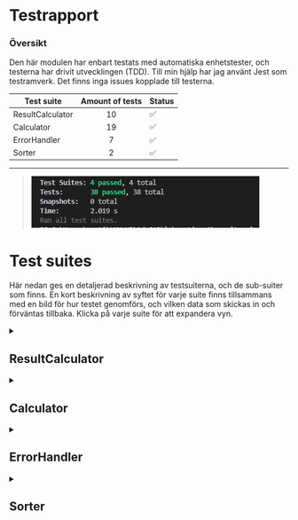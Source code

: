 # Testrapport

### Översikt

Den här modulen har enbart testats med automatiska enhetstester, och testerna har drivit utvecklingen (TDD). Till min hjälp har jag använt Jest som testramverk. Det finns inga issues kopplade till testerna.

| Test suite | Amount of tests | Status |
| --- | :---: | --- |
| ResultCalculator | 10 | ✅ |
| Calculator | 19 | ✅ |
| ErrorHandler | 7 | ✅ |
| Sorter | 2 | ✅ |

---

>![test-passed](images/test-passed.jpg)

# Test suites

Här nedan ges en detaljerad beskrivning av testsuiterna, och de sub-suiter som finns. En kort beskrivning av syftet för varje suite finns tillsammans med en bild för hur testet genomförs, och vilken data som skickas in och förväntas tillbaka. Klicka på varje suite för att expandera vyn.

<details>
<summary>

## ResultCalculator
</summary>



### `"Add data to collection"`
Här testas möjligheten att lägga till ett nummer till listan. Det stora fokuset ligger på att man bara ska kunna lägga till datatypen "number".

![inject-data](images/inject-data.jpeg)

### `"Read calculated data"`
Även om själva uträkningarna testas i suiten Calculator, så behöver det finnas en del tester som kontrollerar att uträkningarna sker på rätt sätt ihop med samlingen av nummer som hålls av klassen "ResultCalculator", som är den datan som skickas ut till användaren.

![inject-data](images/read-data.jpeg)

### `"Read normal distribution"`
Här testas beteendet i ett tänkt användningsfall, för att kontrollera att de nummer man lägger in i samlingen räknas ut på rätt sätt. 

![inject-data](images/end-product-data.jpeg)

</details>


<details>
<summary>

## Calculator
</summary>


### `"Calculate descriptive statistics"`
I den här sub-suiten testas metoderna som gör själva uträkningarna i modulen. 

![inject-data](images/calculator.jpeg)

### `"Calculate with invalid data"`
Den här sub-suiten testar metoderna med felaktig input.

![inject-data](images/calculator-invalid-input.jpeg)

### `"Calculate a normal distribution data with decimal input"`
Här testas att ett förväntat objekt med data kan skapas även med decimala tal.

![inject-data](images/calculator-norm-dist.jpeg)

### `"Calculate frequency"`
Här testas att en frekvenstabell kan skapas både med decimala tal, och heltal.

![inject-data](images/calculator-frequency.jpeg)

</details>

<details>
<summary>

## ErrorHandler
</summary>

### `"Error check number"`

![inject-data](images/error-handler-number.jpeg)

### `"Error check empty array"`

![inject-data](images/error-handler-array.jpeg)
</details>

<details>
<summary>

## Sorter
</summary>

![inject-data](images/sorter.jpeg)
</details>
